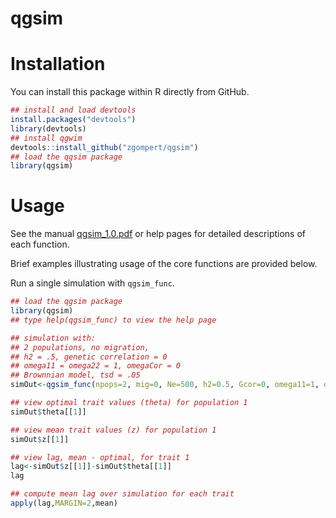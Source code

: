 # qgsim

# Installation

You can install this package within R directly from GitHub.

```R
## install and load devtools
install.packages("devtools")
library(devtools)
## install qgwim
devtools::install_github("zgompert/qgsim")
## load the qgsim package
library(qgsim)
```
# Usage

See the manual [qgsim_1.0.pdf](qgsim_1.0.pdf) or help pages for detailed descriptions of each function.

Brief examples illustrating usage of the core functions are provided below.

Run a single simulation with `qgsim_func`.

```R
## load the qgsim package
library(qgsim)
## type help(qgsim_func) to view the help page

## simulation with:
## 2 populations, no migration,
## h2 = .5, genetic correlation = 0
## omega11 = omega22 = 1, omegaCor = 0
## Brownnian model, tsd = .05
simOut<-qgsim_func(npops=2, mig=0, Ne=500, h2=0.5, Gcor=0, omega11=1, omega22=1, omegaCor=0, model="Brownian", ngens=100, tsd=0.05)

## view optimal trait values (theta) for population 1
simOut$theta[[1]]

## view mean trait values (z) for population 1
simOut$z[[1]]

## view lag, mean - optimal, for trait 1
lag<-simOut$z[[1]]-simOut$theta[[1]]
lag

## compute mean lag over simulation for each trait
apply(lag,MARGIN=2,mean)

```

